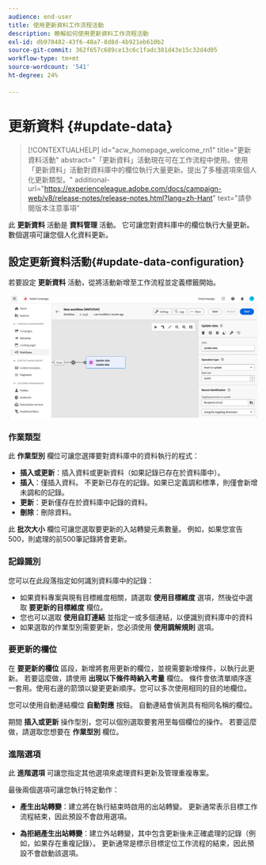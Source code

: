 ```yaml
---
audience: end-user
title: 使用更新資料工作流程活動
description: 瞭解如何使用更新資料工作流程活動
exl-id: db978482-43f6-48a7-8d8d-4b921eb610b2
source-git-commit: 362f657c689ce13c6c1fadc381d43e15c32d4d05
workflow-type: tm+mt
source-wordcount: '541'
ht-degree: 24%

---
```


# 更新資料 {#update-data}


>[!CONTEXTUALHELP]
>id="acw_homepage_welcome_rn1"
>title="更新資料活動"
>abstract="「更新資料」活動現在可在工作流程中使用。使用「更新資料」活動對資料庫中的欄位執行大量更新。提出了多種選項來個人化更新類型。"
>additional-url="https://experienceleague.adobe.com/docs/campaign-web/v8/release-notes/release-notes.html?lang=zh-Hant" text="請參閱版本注意事項"



此 **更新資料** 活動是 **資料管理** 活動。 它可讓您對資料庫中的欄位執行大量更新。 數個選項可讓您個人化資料更新。

<!--
The **Operation type** field lets you choose the process to be carried out on the data in the database. Select the first option to add data or update (it if it has already been added). You can also only add data, only update data, or delete data. Select the **Update and merge collections** to select a primary record to link duplicates to, and delete those duplicates safely

Specify how to identify the records in the database: if data relate to an existing targeting dimension, select the **Using the targeting dimension** option and select the targeting dimension and fields to update. Otherwise, specify one or more custom links to identify the data in the database, or direct use of reconciliation keys.

Select the fields to update and reconciliation settings. You can use the **Auto-mapping** option to automatically identify the fields to be updated.

The **Advanced options** section let you specify additional settings to manage data and duplicates.

Toggle the **Generate an outbound transition** option to add an outbound transition that will be activated at the end of the execution of the **Update data** activity. The update generally marks the end of a targeting workflow and therefore the option is not activated by default.

Toggle the **Generate an outbound transition for rejects** option to add an outbound transition containing records that have not been correctly processed after the update (for example if there is a duplicate). The update generally marks the end of a targeting workflow and therefore the option is not activated by default.
-->

## 設定更新資料活動{#update-data-configuration}

若要設定 **更新資料** 活動，從將活動新增至工作流程並定義標籤開始。

![](../assets/workflow-update-data.png)

### 作業類型

此 **作業型別** 欄位可讓您選擇要對資料庫中的資料執行的程式：

* **插入或更新**：插入資料或更新資料（如果記錄已存在於資料庫中）。
* **插入**：僅插入資料。 不更新已存在的記錄。如果已定義調和標準，則僅會新增未調和的記錄。
* **更新**：更新僅存在於資料庫中記錄的資料。
* **刪除**：刪除資料。

此 **批次大小** 欄位可讓您選取要更新的入站轉變元素數量。 例如，如果您宣告500，則處理的前500筆記錄將會更新。

### 記錄識別

您可以在此段落指定如何識別資料庫中的記錄：

* 如果資料專案與現有目標維度相關，請選取 **使用目標維度** 選項，然後從中選取 **要更新的目標維度** 欄位。
* 您也可以選取 **使用自訂連結** 並指定一或多個連結，以便識別資料庫中的資料
* 如果選取的作業型別需要更新，您必須使用 **使用調解規則** 選項。

### 要更新的欄位

在 **要更新的欄位** 區段，新增將套用更新的欄位，並視需要新增條件，以執行此更新。 若要這麼做，請使用 **出現以下條件時納入考量** 欄位。 條件會依清單順序逐一套用。使用右邊的箭頭以變更更新順序。您可以多次使用相同的目的地欄位。

您可以使用自動連結欄位 **自動對應** 按鈕。 自動連結會偵測具有相同名稱的欄位。

期間 **插入或更新** 操作型別，您可以個別選取要套用至每個欄位的操作。 若要這麼做，請選取您想要在 **作業型別** 欄位。

### 進階選項

此 **進階選項** 可讓您指定其他選項來處理資料更新及管理重複專案。

<!--
* **Disable automatic key management**
* **Disable audit**
* **Empty the destination value if the source value is empty**
* **Update all columns with matching names**
* **Ignore records which concern the same target**: only the first in the list of expressions will be considered
-->

最後兩個選項可讓您執行特定動作：

* **產生出站轉變**：建立將在執行結束時啟用的出站轉變。 更新通常表示目標工作流程結束，因此預設不會啟用選項。

* **為拒絕產生出站轉變**：建立外站轉變，其中包含更新後未正確處理的記錄（例如，如果存在重複記錄）。 更新通常是標示目標定位工作流程的結束，因此預設不會啟動該選項。
